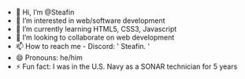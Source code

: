- 👋 Hi, I’m @Steafin
- 👀 I’m interested in web/software development
- 🌱 I’m currently learning HTML5, CSS3, Javascript
- 💞️ I’m looking to collaborate on web development
- 📫 How to reach me - Discord: ' Steafin. '
- 😄 Pronouns: he/him
- ⚡ Fun fact: I was in the U.S. Navy as a SONAR technician for 5 years 

<!---
Steafin/Steafin is a ✨ special ✨ repository because its `README.md` (this file) appears on your GitHub profile.
You can click the Preview link to take a look at your changes.
--->
